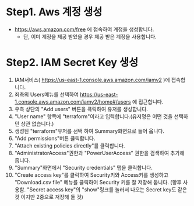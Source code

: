 # Step1. Aws 계정 생성
* https://aws.amazon.com/free 에 접속하여 계정을 생성합니다.
  - 단, 이미 계정을 제공 받았을 경우 제공 받은 계정을 사용합니다.

# Step2. IAM Secret Key 생성
1. IAM서비스( https://us-east-1.console.aws.amazon.com/iamv2 )에 접속합니다.
2. 죄측의 Users메뉴를 선택하여 https://us-east-1.console.aws.amazon.com/iamv2/home#/users 에 접근합니다.
3. 우측 상단의 "Add users" 버튼을 큭릭하여 유저를 생성합니다.
4. "User name" 항목에 "terraform"이라고 입력합니다.(유저명은 어떤 것을 선택하던 상관 없습니다.)
5. 생성된 "terraform"유저를 선택 하여 Summary화면으로 들어 옵니다.
6. "Add permissions"버튼 클릭합니다.
7. "Attach existing policies directly"를 클릭합니다.
8. "AdministratorAccess"권한과 "PowerUserAccess" 권한을 검색하여 추가해 줍니다.
9. "Summary"화면에서 "Security credentials" 탭을 클릭합니다.
10. "Create access key"를 클릭하여 Security키와 Access키를 생성하고 "Download.csv file" 메뉴를 클릭하여 Security 키를 잘 저장해 둡니다. (향후 사용함. "Secret access key"의 "show"링크를 눌러서 나오는 Secret key도 같은 것 이지만 2중으로 저장해 둘 것)
